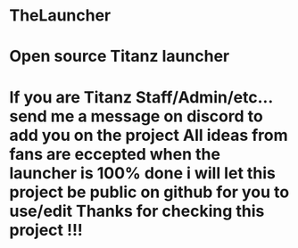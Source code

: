 # TheLauncher
Open source Titanz launcher
===============================================================================
If you are Titanz Staff/Admin/etc... send me a message on discord to add you on the project
All ideas from fans are eccepted 
when the launcher is 100% done i will let this project be public on github for you to use/edit
Thanks for checking this project !!!
===============================================================================
